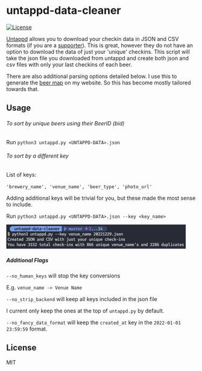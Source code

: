 # untappd-data-cleaner
[![License](https://img.shields.io/github/license/mashape/apistatus.svg)](https://github.com/claydugo/untappd-data-cleaner/blob/master/LICENSE)

[Untappd](https://untappd.com/) allows you to download your checkin data in JSON and CSV formats (if you are a [supporter](https://untappd.com/supporter)). This is great, however they do not have an option to download the data of just your 'unique' checkins. This script will take the json file you downloaded from untappd and create both json and csv files with only your last checkins of each beer.

There are also additional parsing options detailed below. I use this to generate the [beer map](https://claydugo.com/beermap/) on my website. So this has become mostly tailored towards that.

## Usage

###### To sort by unique beers using their BeerID (bid)
Run `python3 untappd.py <UNTAPPD-DATA>.json`

###### To sort by a different key
List of keys:

`'brewery_name', 'venue_name', 'beer_type', 'photo_url'`

Adding additional keys will be trivial for you, but these made the most sense to include.

Run `python3 untappd.py <UNTAPPD-DATA>.json --key <key_name>`

![output](scr/untappd-uniques-cl.png)

##### Additional Flags

`--no_human_keys` will stop the key conversions

E.g. `venue_name -> Venue Name`


`--no_strip_backend` will keep all keys included in the json file

I current only keep the ones at the top of `untappd.py` by default.


`--no_fancy_data_format` will keep the `created_at` key in the `2022-01-01 23:59:59` format.

## License
MIT
